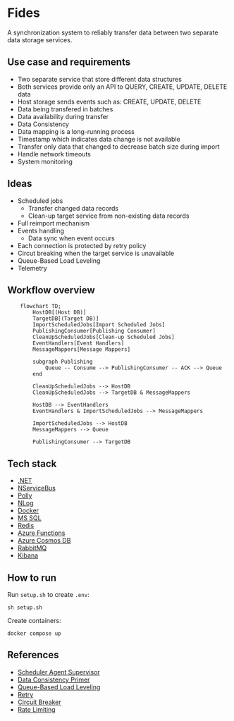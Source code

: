 # Fides
A synchronization system to reliably transfer data between two separate data storage services.

## Use case and requirements
- Two separate service that store different data structures
- Both services provide only an API to QUERY, CREATE, UPDATE, DELETE data
- Host storage sends events such as: CREATE, UPDATE, DELETE
- Data being transfered in batches
- Data availability during transfer
- Data Consistency
- Data mapping is a long-running process
- Timestamp which indicates data change is not available
- Transfer only data that changed to decrease batch size during import
- Handle network timeouts
- System monitoring

## Ideas
- Scheduled jobs
    - Transfer changed data records
    - Clean-up target service from non-existing data records
- Full reimport mechanism
- Events handling
    - Data sync when event occurs
- Each connection is protected by retry policy
- Circut breaking when the target service is unavailable
- Queue-Based Load Leveling
- Telemetry

## Workflow overview
```mermaid
    flowchart TD;
        HostDB[(Host DB)]
        TargetDB[(Target DB)]
        ImportScheduledJobs[Import Scheduled Jobs]
        PublishingConsumer[Publishing Consumer]
        CleanUpScheduledJobs[Clean-up Scheduled Jobs]
        EventHandlers[Event Handlers]
        MessageMappers[Message Mappers]

        subgraph Publishing
            Queue -- Consume --> PublishingConsumer -- ACK --> Queue
        end

        CleanUpScheduledJobs --> HostDB
        CleanUpScheduledJobs --> TargetDB & MessageMappers

        HostDB --> EventHandlers
        EventHandlers & ImportScheduledJobs --> MessageMappers

        ImportScheduledJobs --> HostDB
        MessageMappers --> Queue
        
        PublishingConsumer --> TargetDB
```

## Tech stack
- [.NET](https://dotnet.microsoft.com/en-us/download)
- [NServiceBus](https://particular.net/nservicebus)
- [Polly](https://github.com/App-vNext/Polly)
- [NLog](https://nlog-project.org)
- [Docker](https://www.docker.com)
- [MS SQL](https://hub.docker.com/_/microsoft-mssql-server)
- [Redis](https://redis.com)
- [Azure Functions](https://docs.microsoft.com/en-us/azure/azure-functions/)
- [Azure Cosmos DB](https://docs.microsoft.com/en-us/azure/cosmos-db/)
- [RabbitMQ](https://www.rabbitmq.com)
- [Kibana](https://www.elastic.co/kibana/)

## How to run
Run `setup.sh` to create `.env`:
```
sh setup.sh
```

Create containers:
```
docker compose up
```

## References
- [Scheduler Agent Supervisor](https://docs.microsoft.com/en-us/azure/architecture/patterns/scheduler-agent-supervisor)
- [Data Consistency Primer](https://docs.microsoft.com/en-us/previous-versions/msp-n-p/dn589800(v=pandp.10))
- [Queue-Based Load Leveling](https://docs.microsoft.com/en-us/azure/architecture/patterns/queue-based-load-leveling)
- [Retry](https://docs.microsoft.com/en-us/azure/architecture/patterns/retry)
- [Circuit Breaker](https://docs.microsoft.com/en-us/azure/architecture/patterns/circuit-breaker)
- [Rate Limiting](https://docs.microsoft.com/en-us/azure/architecture/patterns/rate-limiting-pattern)
